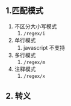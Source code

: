 ## 1.匹配模式

1. 不区分大小写模式
   1. `/regex/i`
2. 单行模式
   1. javascript 不支持
3. 多行模式
   1. `/regex/m`
4. 注释模式
   1. `/regex/x`

## 2. 转义

